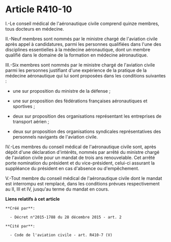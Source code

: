 # Article R410-10

I.-Le conseil médical de l'aéronautique civile comprend quinze membres, tous docteurs en médecine. 

II.-Neuf membres sont nommés par le ministre chargé de l'aviation civile après appel à candidatures, parmi les personnes
qualifiées dans l'une des disciplines essentielles à la médecine aéronautique, dont un membre qualifié dans le domaine de la
formation en médecine aéronautique. 

III.-Six membres sont nommés par le ministre chargé de l'aviation civile parmi les personnes justifiant d'une expérience de
la pratique de la médecine aéronautique qui lui sont proposées dans les conditions suivantes : 

- une sur proposition du ministre de la défense ; 

- une sur proposition des fédérations françaises aéronautiques et sportives ; 

- deux sur proposition des organisations représentant les entreprises de transport aérien ; 

- deux sur proposition des organisations syndicales représentatives des personnels navigants de l'aviation civile. 

IV.-Les membres du conseil médical de l'aéronautique civile sont, après dépôt d'une déclaration d'intérêts, nommés par arrêté
du ministre chargé de l'aviation civile pour un mandat de trois ans renouvelable. Cet arrêté porte nomination du président et
du vice-président, celui-ci assurant la suppléance du président en cas d'absence ou d'empêchement. 

V.-Tout membre du conseil médical de l'aéronautique civile dont le mandat est interrompu est remplacé, dans les conditions
prévues respectivement au II, III et IV, jusqu'au terme du mandat en cours.

**Liens relatifs à cet article**

	**Créé par**:

	  - Décret n°2015-1788 du 28 décembre 2015 - art. 2

	**Cité par**:

	  - Code de l'aviation civile - art. R410-7 (V)
